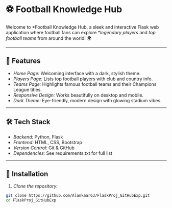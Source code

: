 # ⚽ Football Knowledge Hub

Welcome to *Football Knowledge Hub, a sleek and interactive Flask web application where football fans can explore **legendary players* and *top football teams* from around the world! 🌍

---

## 🌟 Features

- *Home Page:* Welcoming interface with a dark, stylish theme.  
- *Players Page:* Lists top football players with club and country info.  
- *Teams Page:* Highlights famous football teams and their Champions League titles.  
- *Responsive Design:* Works beautifully on desktop and mobile.  
- *Dark Theme:* Eye-friendly, modern design with glowing stadium vibes.  

---

## 🛠 Tech Stack

- *Backend:* Python, Flask  
- *Frontend:* HTML, CSS, Bootstrap  
- *Version Control:* Git & GitHub  
- *Dependencies:* See requirements.txt for full list  

---

## 🚀 Installation

1. *Clone the repository:*

```bash
git clone https://github.com/Alankaar63/FlaskProj_GitHubExp.git
cd FlaskProj_GitHubExp

